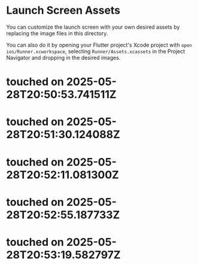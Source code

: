 # Launch Screen Assets

You can customize the launch screen with your own desired assets by replacing the image files in this directory.

You can also do it by opening your Flutter project's Xcode project with `open ios/Runner.xcworkspace`, selecting `Runner/Assets.xcassets` in the Project Navigator and dropping in the desired images.
# touched on 2025-05-28T20:50:53.741511Z
# touched on 2025-05-28T20:51:30.124088Z
# touched on 2025-05-28T20:52:11.081300Z
# touched on 2025-05-28T20:52:55.187733Z
# touched on 2025-05-28T20:53:19.582797Z